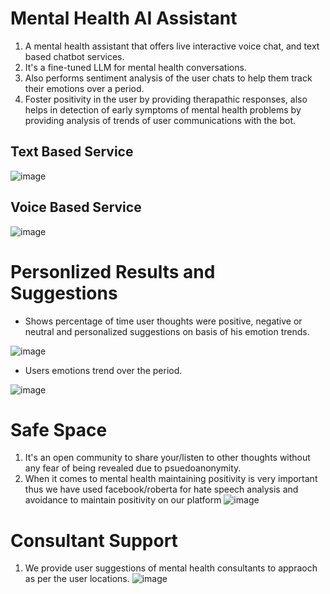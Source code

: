 # Mental Health AI Assistant
1. A mental health assistant that offers live interactive voice chat, and text based chatbot services.
2. It's a fine-tuned LLM for mental health conversations.
3. Also performs sentiment analysis of the user chats to help them track their emotions over a period.
4. Foster positivity in the user by providing therapathic responses, also helps in detection of early symptoms of mental health problems by providing analysis of trends of user communications with the bot.

## Text Based Service
![image](https://github.com/user-attachments/assets/dfe17812-bb34-4079-9cc0-a59cc7b02143)

## Voice Based Service
![image](https://github.com/user-attachments/assets/b0eb3868-1d23-43a0-9ab7-22f0eb58b7d8)

# Personlized Results and Suggestions
- Shows percentage of time user thoughts were positive, negative or neutral and personalized suggestions on basis of his emotion trends.
  
![image](https://github.com/user-attachments/assets/14fb4777-170a-4a51-9c28-6446ccab5cfe)

- Users emotions trend over the period.
  
![image](https://github.com/user-attachments/assets/31fc9b70-13e0-41b5-b05d-e501953c606d) 

# Safe Space 
1. It's an open community to share your/listen to other thoughts without any fear of being revealed due to psuedoanonymity.
2. When it comes to mental health maintaining positivity is very important thus we have used facebook/roberta for hate speech analysis and avoidance to maintain positivity on our platform
![image](https://github.com/user-attachments/assets/31295bb9-319d-4616-a9c4-60e207489666)

# Consultant Support 
1. We provide user suggestions of mental health consultants to appraoch as per the user locations.
![image](https://github.com/user-attachments/assets/17e76c7c-530f-4183-9198-9ef7e328a43f)

